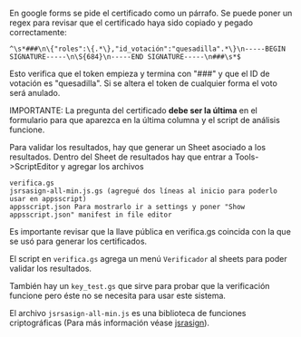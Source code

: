 En google forms se pide el certificado como un párrafo. Se puede poner un regex para revisar que el certificado haya sido copiado y pegado correctamente:
```
^\s*###\n\{"roles":\{.*\},"id_votación":"quesadilla".*\}\n-----BEGIN SIGNATURE-----\n\S{684}\n-----END SIGNATURE-----\n###\s*$
```
Esto verifica que el token empieza y termina con "###" y que el ID de votación es "quesadilla". Si se altera el token de cualquier forma el voto será anulado.

IMPORTANTE: La pregunta del certificado **debe ser la última** en el formulario para que aparezca en la última columna y el script de análisis funcione.

Para validar los resultados, hay que generar un Sheet asociado a los resultados. Dentro del Sheet de resultados hay que entrar a Tools->ScriptEditor y agregar los archivos
```
verifica.gs
jsrsasign-all-min.js.gs (agregué dos líneas al inicio para poderlo usar en appsscript)
appsscript.json Para mostrarlo ir a settings y poner "Show appsscript.json" manifest in file editor
```
Es importante revisar que la llave pública en verifica.gs coincida con la que se usó para generar los certificados.

El script en `verifica.gs` agrega un menú `Verificador` al sheets para poder validar los resultados.

También hay un `key_test.gs` que sirve para probar que la verificación funcione pero éste no se necesita para usar este sistema.

El archivo `jsrsasign-all-min.js` es una biblioteca de funciones criptográficas (Para más información véase [jsrasign](https://github.com/kjur/jsrsasign)).
